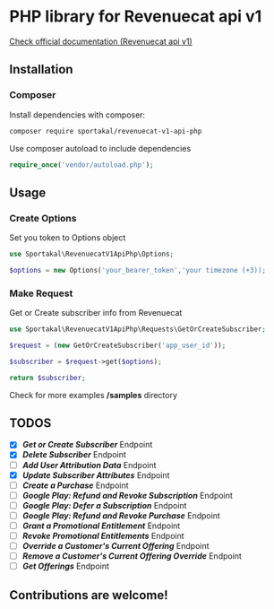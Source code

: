 # PHP library for Revenuecat api v1

[Check official documentation (Revenuecat api v1)](https://www.revenuecat.com/reference/basic)

## Installation

### Composer

Install dependencies with composer:

```bash
composer require sportakal/revenuecat-v1-api-php
```

Use composer autoload to include dependencies

```php
require_once('vendor/autoload.php');
```

## Usage

### Create Options

Set you token to Options object

```php
use Sportakal\RevenuecatV1ApiPhp\Options;

$options = new Options('your_bearer_token','your timezone (+3));
```

### Make Request

Get or Create subscriber info from Revenuecat

```php
use Sportakal\RevenuecatV1ApiPhp\Requests\GetOrCreateSubscriber;

$request = (new GetOrCreateSubscriber('app_user_id'));

$subscriber = $request->get($options);

return $subscriber;
```

Check for more examples **/samples** directory

## TODOS

- [X] ***Get or Create Subscriber*** Endpoint
- [X] ***Delete Subscriber*** Endpoint
- [ ] ***Add User Attribution Data*** Endpoint
- [X] ***Update Subscriber Attributes*** Endpoint
- [ ] ***Create a Purchase*** Endpoint
- [ ] ***Google Play: Refund and Revoke Subscription*** Endpoint
- [ ] ***Google Play: Defer a Subscription*** Endpoint
- [ ] ***Google Play: Refund and Revoke Purchase*** Endpoint
- [ ] ***Grant a Promotional Entitlement*** Endpoint
- [ ] ***Revoke Promotional Entitlements*** Endpoint
- [ ] ***Override a Customer's Current Offering*** Endpoint
- [ ] ***Remove a Customer's Current Offering Override*** Endpoint
- [ ] ***Get Offerings*** Endpoint

## Contributions are welcome!
